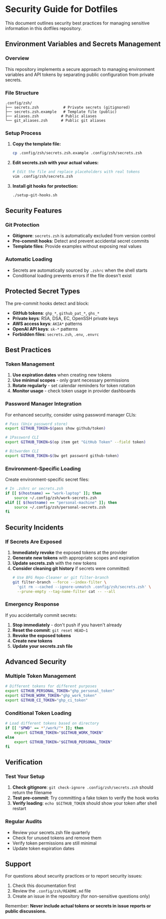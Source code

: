 # Security Guide for Dotfiles

This document outlines security best practices for managing sensitive information in this dotfiles repository.

## Environment Variables and Secrets Management

### Overview
This repository implements a secure approach to managing environment variables and API tokens by separating public configuration from private secrets.

### File Structure
```
.config/zsh/
├── secrets.zsh           # Private secrets (gitignored)
├── secrets.zsh.example   # Template file (public)
├── aliases.zsh          # Public aliases
└── git_aliases.zsh      # Public git aliases
```

### Setup Process

1. **Copy the template file:**
   ```bash
   cp .config/zsh/secrets.zsh.example .config/zsh/secrets.zsh
   ```

2. **Edit secrets.zsh with your actual values:**
   ```bash
   # Edit the file and replace placeholders with real tokens
   vim .config/zsh/secrets.zsh
   ```

3. **Install git hooks for protection:**
   ```bash
   ./setup-git-hooks.sh
   ```

## Security Features

### Git Protection
- **Gitignore**: `secrets.zsh` is automatically excluded from version control
- **Pre-commit hooks**: Detect and prevent accidental secret commits
- **Template files**: Provide examples without exposing real values

### Automatic Loading
- Secrets are automatically sourced by `.zshrc` when the shell starts
- Conditional loading prevents errors if the file doesn't exist

## Protected Secret Types

The pre-commit hooks detect and block:
- **GitHub tokens**: `ghp_*`, `github_pat_*`, `ghs_*`
- **Private keys**: RSA, DSA, EC, OpenSSH private keys
- **AWS access keys**: `AKIA*` patterns
- **OpenAI API keys**: `sk-*` patterns
- **Forbidden files**: `secrets.zsh`, `.env`, `.envrc`

## Best Practices

### Token Management
1. **Use expiration dates** when creating new tokens
2. **Use minimal scopes** - only grant necessary permissions
3. **Rotate regularly** - set calendar reminders for token rotation
4. **Monitor usage** - check token usage in provider dashboards

### Password Manager Integration
For enhanced security, consider using password manager CLIs:

```bash
# Pass (Unix password store)
export GITHUB_TOKEN=$(pass show github/token)

# 1Password CLI
export GITHUB_TOKEN=$(op item get "GitHub Token" --field token)

# Bitwarden CLI
export GITHUB_TOKEN=$(bw get password github-token)
```

### Environment-Specific Loading
Create environment-specific secret files:

```bash
# In .zshrc or secrets.zsh
if [[ $(hostname) == "work-laptop" ]]; then
    source ~/.config/zsh/work-secrets.zsh
elif [[ $(hostname) == "personal-machine" ]]; then
    source ~/.config/zsh/personal-secrets.zsh
fi
```

## Security Incidents

### If Secrets Are Exposed
1. **Immediately revoke** the exposed tokens at the provider
2. **Generate new tokens** with appropriate scopes and expiration
3. **Update secrets.zsh** with the new tokens
4. **Consider cleaning git history** if secrets were committed:
   ```bash
   # Use BFG Repo-Cleaner or git filter-branch
   git filter-branch --force --index-filter \
     'git rm --cached --ignore-unmatch .config/zsh/secrets.zsh' \
     --prune-empty --tag-name-filter cat -- --all
   ```

### Emergency Response
If you accidentally commit secrets:
1. **Stop immediately** - don't push if you haven't already
2. **Reset the commit**: `git reset HEAD~1`
3. **Revoke the exposed tokens**
4. **Create new tokens**
5. **Update your secrets.zsh file**

## Advanced Security

### Multiple Token Management
```bash
# Different tokens for different purposes
export GITHUB_PERSONAL_TOKEN="ghp_personal_token"
export GITHUB_WORK_TOKEN="ghp_work_token"
export GITHUB_CI_TOKEN="ghp_ci_token"
```

### Conditional Token Loading
```bash
# Load different tokens based on directory
if [[ "$PWD" == *"/work/"* ]]; then
    export GITHUB_TOKEN="$GITHUB_WORK_TOKEN"
else
    export GITHUB_TOKEN="$GITHUB_PERSONAL_TOKEN"
fi
```

## Verification

### Test Your Setup
1. **Check gitignore**: `git check-ignore .config/zsh/secrets.zsh` should return the filename
2. **Test pre-commit**: Try committing a fake token to verify the hook works
3. **Verify loading**: `echo $GITHUB_TOKEN` should show your token after shell restart

### Regular Audits
- Review your secrets.zsh file quarterly
- Check for unused tokens and remove them
- Verify token permissions are still minimal
- Update token expiration dates

## Support

For questions about security practices or to report security issues:
1. Check this documentation first
2. Review the `.config/zsh/README.md` file
3. Create an issue in the repository (for non-sensitive questions only)

Remember: **Never include actual tokens or secrets in issue reports or public discussions.**